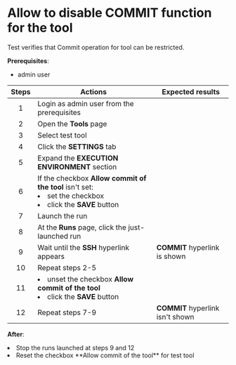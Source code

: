 # Allow to disable COMMIT function for the tool

Test verifies that Commit operation for tool can be restricted.

**Prerequisites**:

- admin user

| Steps | Actions | Expected results |
| :---: | --- | --- |
| 1 | Login as admin user from the prerequisites | |
| 2 | Open the **Tools** page | |
| 3 | Select test tool | |
| 4 | Click the **SETTINGS** tab | |
| 5 | Expand the **EXECUTION ENVIRONMENT** section | |
| 6 | If the checkbox **Allow commit of the tool** isn't set: <li> set the checkbox <li> click the **SAVE** button | |
| 7 | Launch the run | |
| 8 | At the **Runs** page, click the just-launched run | |
| 9 | Wait until the **SSH** hyperlink appears | **COMMIT** hyperlink is shown |
| 10 | Repeat steps 2-5 | |
| 11 | <li> unset the checkbox **Allow commit of the tool** <li> click the **SAVE** button | |
| 12 | Repeat steps 7-9 | **COMMIT** hyperlink isn't shown |

**After**:  
<li> Stop the runs launched at steps 9 and 12
<li> Reset the checkbox **Allow commit of the tool** for test tool
